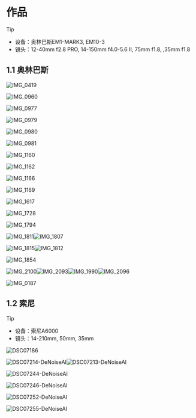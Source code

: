 # 作品

> [!TIP]
> - 设备：奥林巴斯EM1-MARK3, EM10-3
>- 镜头：12-40mm f2.8 PRO, 14-150mm f4.0-5.6 II, 75mm f1.8, ,35mm f1.8



## 1.1 奥林巴斯

![IMG_0419](images/IMG_0419.JPG)

![IMG_0960](images/IMG_0960.JPG)

![IMG_0977](images/IMG_0977.JPG)

![IMG_0979](images/IMG_0979.JPG)

![IMG_0980](images/IMG_0980.JPG)

![IMG_0981](images/IMG_0981.JPG)

![IMG_1160](images/IMG_1160.JPG)

![IMG_1162](images/IMG_1162.JPG)

![IMG_1166](images/IMG_1166.JPG)

![IMG_1169](images/IMG_1169.JPG)

![IMG_1617](images/IMG_1617.JPG)

![IMG_1728](images/IMG_1728.JPG)

![IMG_1794](images/IMG_1794.JPG)

![IMG_1811](images/IMG_1811.JPG)![IMG_1807](images/IMG_1807.JPG)

![IMG_1815](images/IMG_1815.JPG)![IMG_1812](images/IMG_1812.JPG)

![IMG_1854](images/IMG_1854.JPG)

![IMG_2100](images/IMG_2100.JPG)![IMG_2093](images/IMG_2093.JPG)![IMG_1990](images/IMG_1990.JPG)![IMG_2096](images/IMG_2096.JPG)

![IMG_0187](images/IMG_0187.JPG)

## 1.2 索尼
> [!TIP]
>- 设备：索尼A6000
>- 镜头：14-210mm, 50mm, 35mm

![DSC07186](images/DSC07186.jpg)

![DSC07214-DeNoiseAI](images/DSC07214-DeNoiseAI.jpg)![DSC07213-DeNoiseAI](images/DSC07213-DeNoiseAI.jpg)

![DSC07244-DeNoiseAI](images/DSC07244-DeNoiseAI.jpg)

![DSC07246-DeNoiseAI](images/DSC07246-DeNoiseAI.jpg)

![DSC07252-DeNoiseAI](images/DSC07252-DeNoiseAI.jpg)

![DSC07255-DeNoiseAI](images/DSC07255-DeNoiseAI.jpg)